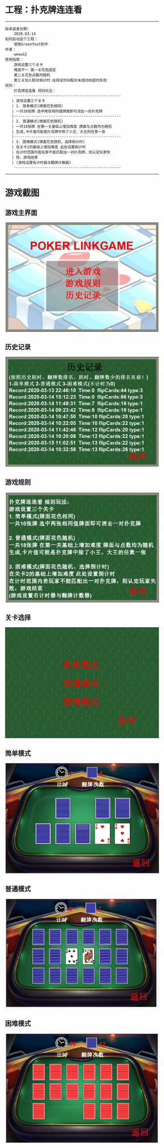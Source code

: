 # 工程：扑克牌连连看

---

    版本或者日期:
        2020.03.14
    如何启动这个工程：
        使用Greenfoot软件
    作者：
        weew12
    使用指南：
        游戏设置三个关卡
        难度不一 第一关花色固定
        第二关花色点数均随机
        第三关加入配对倒计时 在规定时间配对未成功则超时失败
    规则：
        扑克牌连连看 规则玩法：
        -------------------------------------------------
       | 游戏设置三个关卡
       | 1. 简单模式(牌面花色相同)
       | 一共10张牌 选中两张相同值牌面即可消去一对扑克牌
       |-------------------------------------------------
       | 2. 普通模式(牌面花色随机)
       | 一共18张牌 在第一关基础上增加难度 牌面与点数均为随机
       | 生成,卡片值可能是扑克牌中除了小王、大王的任意一张
       |-------------------------------------------------
       | 3. 困难模式(牌面花色随机、选择倒计时)
       | 在关卡2的基础上增加难度 此处设置倒计时
       | 在计时范围内若玩家不能匹配出一对扑克牌，则认定玩家失
       | 败，游戏结束
       | (游戏设置有计时器与翻牌计数器)
        -------------------------------------------------

---

# 游戏截图

## 游戏主界面

![](readmeImages/1.jpg)

## 历史记录

![](readmeImages/2.jpg)

## 游戏规则

![](readmeImages/3.jpg)

## 关卡选择

![](readmeImages/4.jpg)

## 简单模式

![](readmeImages/5.jpg)

## 普通模式

![](readmeImages/6.jpg)

## 困难模式

![](readmeImages/7.jpg)
